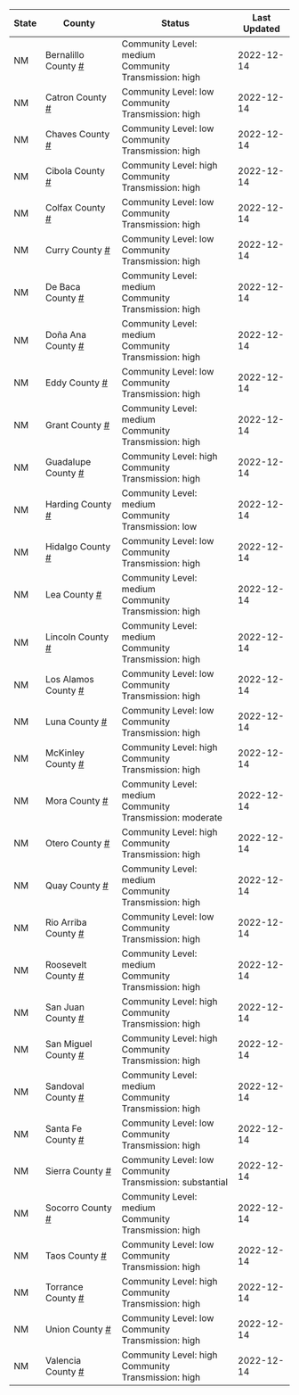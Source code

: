 State | County | Status | Last Updated
--- | --- | --- | --- 
NM | Bernalillo County <a href="#bernalillo_county">#</a> | <a name="bernalillo_county"></a>Community Level: medium<br/>Community Transmission: high | 2022-12-14
NM | Catron County <a href="#catron_county">#</a> | <a name="catron_county"></a>Community Level: low<br/>Community Transmission: high | 2022-12-14
NM | Chaves County <a href="#chaves_county">#</a> | <a name="chaves_county"></a>Community Level: low<br/>Community Transmission: high | 2022-12-14
NM | Cibola County <a href="#cibola_county">#</a> | <a name="cibola_county"></a>Community Level: high<br/>Community Transmission: high | 2022-12-14
NM | Colfax County <a href="#colfax_county">#</a> | <a name="colfax_county"></a>Community Level: low<br/>Community Transmission: high | 2022-12-14
NM | Curry County <a href="#curry_county">#</a> | <a name="curry_county"></a>Community Level: low<br/>Community Transmission: high | 2022-12-14
NM | De Baca County <a href="#de_baca_county">#</a> | <a name="de_baca_county"></a>Community Level: medium<br/>Community Transmission: high | 2022-12-14
NM | Doña Ana County <a href="#doña_ana_county">#</a> | <a name="doña_ana_county"></a>Community Level: medium<br/>Community Transmission: high | 2022-12-14
NM | Eddy County <a href="#eddy_county">#</a> | <a name="eddy_county"></a>Community Level: low<br/>Community Transmission: high | 2022-12-14
NM | Grant County <a href="#grant_county">#</a> | <a name="grant_county"></a>Community Level: medium<br/>Community Transmission: high | 2022-12-14
NM | Guadalupe County <a href="#guadalupe_county">#</a> | <a name="guadalupe_county"></a>Community Level: high<br/>Community Transmission: high | 2022-12-14
NM | Harding County <a href="#harding_county">#</a> | <a name="harding_county"></a>Community Level: medium<br/>Community Transmission: low | 2022-12-14
NM | Hidalgo County <a href="#hidalgo_county">#</a> | <a name="hidalgo_county"></a>Community Level: low<br/>Community Transmission: high | 2022-12-14
NM | Lea County <a href="#lea_county">#</a> | <a name="lea_county"></a>Community Level: medium<br/>Community Transmission: high | 2022-12-14
NM | Lincoln County <a href="#lincoln_county">#</a> | <a name="lincoln_county"></a>Community Level: medium<br/>Community Transmission: high | 2022-12-14
NM | Los Alamos County <a href="#los_alamos_county">#</a> | <a name="los_alamos_county"></a>Community Level: low<br/>Community Transmission: high | 2022-12-14
NM | Luna County <a href="#luna_county">#</a> | <a name="luna_county"></a>Community Level: low<br/>Community Transmission: high | 2022-12-14
NM | McKinley County <a href="#mckinley_county">#</a> | <a name="mckinley_county"></a>Community Level: high<br/>Community Transmission: high | 2022-12-14
NM | Mora County <a href="#mora_county">#</a> | <a name="mora_county"></a>Community Level: medium<br/>Community Transmission: moderate | 2022-12-14
NM | Otero County <a href="#otero_county">#</a> | <a name="otero_county"></a>Community Level: high<br/>Community Transmission: high | 2022-12-14
NM | Quay County <a href="#quay_county">#</a> | <a name="quay_county"></a>Community Level: medium<br/>Community Transmission: high | 2022-12-14
NM | Rio Arriba County <a href="#rio_arriba_county">#</a> | <a name="rio_arriba_county"></a>Community Level: low<br/>Community Transmission: high | 2022-12-14
NM | Roosevelt County <a href="#roosevelt_county">#</a> | <a name="roosevelt_county"></a>Community Level: medium<br/>Community Transmission: high | 2022-12-14
NM | San Juan County <a href="#san_juan_county">#</a> | <a name="san_juan_county"></a>Community Level: high<br/>Community Transmission: high | 2022-12-14
NM | San Miguel County <a href="#san_miguel_county">#</a> | <a name="san_miguel_county"></a>Community Level: high<br/>Community Transmission: high | 2022-12-14
NM | Sandoval County <a href="#sandoval_county">#</a> | <a name="sandoval_county"></a>Community Level: medium<br/>Community Transmission: high | 2022-12-14
NM | Santa Fe County <a href="#santa_fe_county">#</a> | <a name="santa_fe_county"></a>Community Level: low<br/>Community Transmission: high | 2022-12-14
NM | Sierra County <a href="#sierra_county">#</a> | <a name="sierra_county"></a>Community Level: low<br/>Community Transmission: substantial | 2022-12-14
NM | Socorro County <a href="#socorro_county">#</a> | <a name="socorro_county"></a>Community Level: medium<br/>Community Transmission: high | 2022-12-14
NM | Taos County <a href="#taos_county">#</a> | <a name="taos_county"></a>Community Level: low<br/>Community Transmission: high | 2022-12-14
NM | Torrance County <a href="#torrance_county">#</a> | <a name="torrance_county"></a>Community Level: high<br/>Community Transmission: high | 2022-12-14
NM | Union County <a href="#union_county">#</a> | <a name="union_county"></a>Community Level: low<br/>Community Transmission: high | 2022-12-14
NM | Valencia County <a href="#valencia_county">#</a> | <a name="valencia_county"></a>Community Level: high<br/>Community Transmission: high | 2022-12-14
